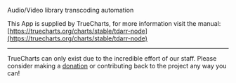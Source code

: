 Audio/Video library transcoding automation

This App is supplied by TrueCharts, for more information visit the manual: [https://truecharts.org/charts/stable/tdarr-node](https://truecharts.org/charts/stable/tdarr-node)

---

TrueCharts can only exist due to the incredible effort of our staff.
Please consider making a [donation](https://truecharts.org/about/sponsor) or contributing back to the project any way you can!
